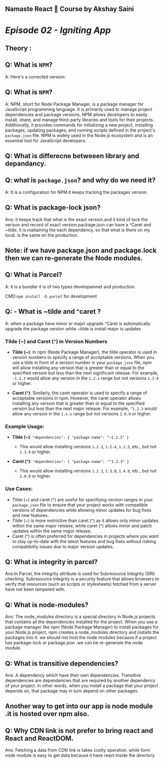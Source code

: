 ## Namaste React 🚀 Course by Akshay Saini

# _Episode 02 - Igniting App_

## Theory :

## Q: What is `NPM`?

A: Here's a corrected version:

## Q: What is `NPM`?

A: NPM, short for Node Package Manager, is a package manager for JavaScript programming language. It is primarily used to manage project dependencies and package versions. NPM allows developers to easily install, share, and manage third-party libraries and tools for their projects. Additionally, it provides commands for initializing a new project, installing packages, updating packages, and running scripts defined in the project's `package.json` file. NPM is widely used in the Node.js ecosystem and is an essential tool for JavaScript developers.

## Q: What is differecne betweeen library and depandancy.

## Q: what is `package.json`? and why do we need it?

A: It is a configuration for NPM.it keeps tracking the packages version.

## Q: What is package-lock json?

Ans: it keeps track that what is the exact version.and it kind of lock the verison and record of exact version.package.json can have a ^Caret and ~tilde. it is maitaining the each dependency. so that what is there on my local. is the same on the production.

## Note: if we have package.json and package.lock then we can re-generate the Node modules.

## Q: What is Parcel?

A: it is a bundler it is of two types developamnet and production.

CMD:`npm install -D parcel` for development

## Q: - What is ~tilde and ^caret ?

A: when a package have minor or major upgrade ^Caret is automatically upgrade the package version while ~tilde is install major is updates

### Tilde (~) and Caret (^) in Version Numbers

- **Tilde (~)**: In npm (Node Package Manager), the tilde operator is used in version numbers to specify a range of acceptable versions. When you use a tilde in front of a version number in your `package.json` file, npm will allow installing any version that is greater than or equal to the specified version but less than the next significant release. For example, `~1.2.3` would allow any version in the `1.2.x` range but not versions `1.3.0` or higher.

- **Caret (^)**: Similarly, the caret operator is used to specify a range of acceptable versions in npm. However, the caret operator allows installing any version that is greater than or equal to the specified version but less than the next major release. For example, `^1.2.3` would allow any version in the `1.x.x` range but not versions `2.0.0` or higher.

### Example Usage:

- **Tilde (~)**: `"dependencies": { "package-name": "~1.2.3" }`

  - This would allow installing versions `1.2.3`, `1.2.4`, `1.2.5`, etc., but not `1.3.0` or higher.

- **Caret (^)**: `"dependencies": { "package-name": "^1.2.3" }`
  - This would allow installing versions `1.2.3`, `1.3.0`, `1.4.0`, etc., but not `2.0.0` or higher.

### Use Cases:

- Tilde (~) and caret (^) are useful for specifying version ranges in your `package.json` file to ensure that your project works with compatible versions of dependencies while allowing minor updates for bug fixes and new features.
- Tilde (~) is more restrictive than caret (^) as it allows only minor updates within the same major release, while caret (^) allows minor and patch updates within the same major release.
- Caret (^) is often preferred for dependencies in projects where you want to stay up-to-date with the latest features and bug fixes without risking compatibility issues due to major version updates.

## Q: What is integrity in parcel?

Ans:In Parcel, the integrity attribute is used for Subresource Integrity (SRI) checking. Subresource Integrity is a security feature that allows browsers to verify that resources (such as scripts or stylesheets) fetched from a server have not been tampered with.

## Q: What is node-modules?

Ans: The node_modules directory is a special directory in Node.js projects that contains all the dependencies installed for the project. When you use a package manager like npm (Node Package Manager) to install packages for your Node.js project, npm creates a node_modules directory and installs the packages into it. we should not host the node modules because if a project has package-lock or package.json .we can be re-generate the node module.

## Q: What is transitive dependencies?

Ans: A dependency which have their own dependencies.
Transitive dependencies are dependencies that are required by another dependency of your project. In other words, when you install a package that your project depends on, that package may in turn depend on other packages.

## Another way to get into our app is node module .it is hosted over npm also.

## Q: Why CDN link is not prefer to bring react and React and ReactDOM.
Ans: Fetching a data from CDN link is takes coslty operation. while form node module is easy to get data because it  have react inside the directory